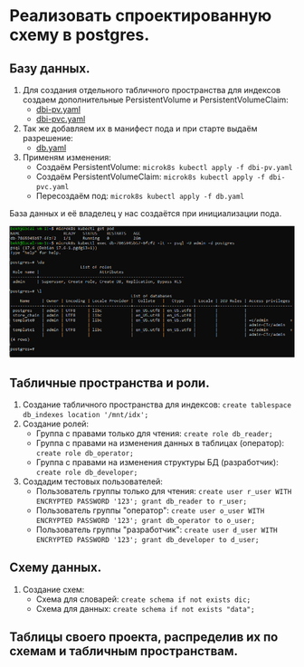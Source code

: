 # Реализовать спроектированную схему в postgres.

## Базу данных.

1. Для создания отдельного табличного пространства для индексов создаем дополнительные PersistentVolume и PersistentVolumeClaim:
    - [dbi-pv.yaml](k8s/dbi-pv.yaml)
    - [dbi-pvc.yaml](k8s/dbi-pvc.yaml)
2. Так же добавляем их в манифест пода и при старте выдаём разрешение:
    - [db.yaml](k8s/db.yaml)
3. Применям изменения:
    - Создаём PersistentVolume: ```microk8s kubectl apply -f dbi-pv.yaml```
    - Создаём PersistentVolumeClaim: ```microk8s kubectl apply -f dbi-pvc.yaml```
    - Пересоздаём под: ```microk8s kubectl apply -f db.yaml```

База данных и её владелец у нас создаётся при инициализации пода.

![](pic/pic_1.PNG)


## Табличные пространства и роли.

1. Создание табличного пространства для индексов: ```create tablespace db_indexes location '/mnt/idx';```
2. Создание ролей:
    - Группа с правами только для чтения: ```create role db_reader;```
    - Группа с правами на изменения данных в таблицах (оператор): ```create role db_operator;```
    - Группа с правами на изменения структуры БД (разработчик): ```create role db_developer;```
3. Создадим тестовых пользователей:
    - Пользователь группы только для чтения: ```create user r_user WITH ENCRYPTED PASSWORD '123'; grant db_reader to r_user;```
    - Пользователь группы "оператор": ```create user o_user WITH ENCRYPTED PASSWORD '123'; grant db_operator to o_user;```
    - Пользователь группы "разработчик": ```create user d_user WITH ENCRYPTED PASSWORD '123'; grant db_developer to d_user;```


## Схему данных.

1. Создание схем:
    - Схема для словарей: ```create schema if not exists dic;```
    - Схема для данных: ```create schema if not exists "data";```

## Таблицы своего проекта, распределив их по схемам и табличным пространствам.

